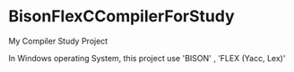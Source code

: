 # BisonFlexCCompilerForStudy

My Compiler Study Project 

In Windows operating System, this project use 'BISON' , 'FLEX  (Yacc, Lex)'

